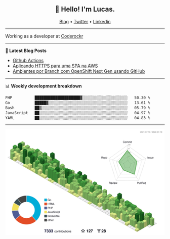 <h2 align="center">👋 Hello! I'm Lucas.</h2>
<p align="center">
  <a href="https://www.lucassabreu.net.br/">Blog</a> •
  <a href="https://twitter.com/lucassabreu">Twitter</a> •
  <a href="https://www.linkedin.com/in/lucassantosabreu/">Linkedin</a>
</p>

---

Working as a developer at [Coderockr](https://github.com/Coderockr)

---

**📝 Latest Blog Posts**

<!-- BLOG-POST-LIST:START -->
- [Github Actions](https://www.lucassabreu.net.br/post/github-actions/)
- [Aplicando HTTPS para uma SPA na AWS](https://www.lucassabreu.net.br/post/aplicando-https-para-uma-spa-na-aws/)
- [Ambientes por Branch com OpenShift Next Gen usando GitHub](https://www.lucassabreu.net.br/post/ambientes-por-branch-com-openshift-next-gen-usando-github/)
<!-- BLOG-POST-LIST:END -->

---

📊 **Weekly development breakdown**
<!--START_SECTION:waka-->
```text
PHP          ████████████████████▓░░░░░░░░░░░░░░░░░░░░   50.30 % 
Go           █████▓░░░░░░░░░░░░░░░░░░░░░░░░░░░░░░░░░░░   13.61 % 
Bash         ██▒░░░░░░░░░░░░░░░░░░░░░░░░░░░░░░░░░░░░░░   05.79 % 
JavaScript   ██░░░░░░░░░░░░░░░░░░░░░░░░░░░░░░░░░░░░░░░   04.97 % 
YAML         ██░░░░░░░░░░░░░░░░░░░░░░░░░░░░░░░░░░░░░░░   04.83 % 
```
<!--END_SECTION:waka-->

---

![](./profile-3d-contrib/profile-green-animate.svg)
